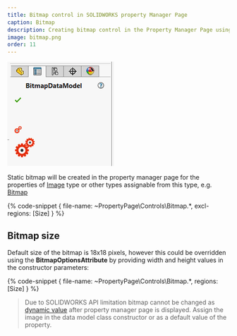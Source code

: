 ```yaml
---
title: Bitmap control in SOLIDWORKS property Manager Page
caption: Bitmap
description: Creating bitmap control in the Property Manager Page using xCAD framework
image: bitmap.png
order: 11
---
```

![Bitmap control](bitmap.png)

Static bitmap will be created in the property manager page for the properties of [Image](https://docs.microsoft.com/en-us/dotnet/api/system.drawing.image?view=netframework-4.8) type or other types assignable from this type, e.g. [Bitmap](https://docs.microsoft.com/en-us/dotnet/api/system.drawing.bitmap?view=netframework-4.8)

{% code-snippet { file-name: ~PropertyPage\Controls\Bitmap.*, excl-regions: [Size] } %}

## Bitmap size

Default size of the bitmap is 18x18 pixels, however this could be overridden using the **BitmapOptionsAttribute** by providing width and height values in the constructor parameters:

{% code-snippet { file-name: ~PropertyPage\Controls\Bitmap.*, regions: [Size] } %}

> Due to SOLIDWORKS API limitation bitmap cannot be changed as [dynamic value](/property-pages/controls/dynamic-values/) after property manager page is displayed. Assign the image in the data model class constructor or as a default value of the property.
